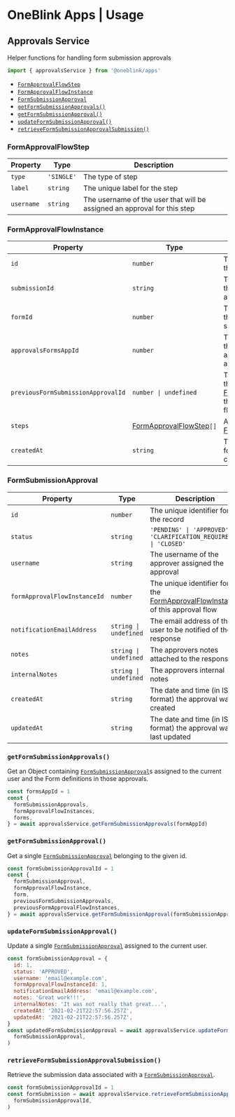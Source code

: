 # OneBlink Apps | Usage

## Approvals Service

Helper functions for handling form submission approvals

```js
import { approvalsService } from '@oneblink/apps'
```

- [`FormApprovalFlowStep`](#formapprovalflowstep)
- [`FormApprovalFlowInstance`](#formapprovalflowinstance)
- [`FormSubmissionApproval`](#formsubmissionapproval)
- [`getFormSubmissionApprovals()`](#getformsubmissionapprovals)
- [`getFormSubmissionApproval()`](#getformsubmissionapproval)
- [`updateFormSubmissionApproval()`](#updateformsubmissionapproval)
- [`retrieveFormSubmissionApprovalSubmission()`](#retrieveformsubmissionapprovalsubmission)

### FormApprovalFlowStep

| Property   | Type       | Description                                                              |
| ---------- | ---------- | ------------------------------------------------------------------------ |
| `type`     | `'SINGLE'` | The type of step                                                         |
| `label`    | `string`   | The unique label for the step                                            |
| `username` | `string`   | The username of the user that will be assigned an approval for this step |

### FormApprovalFlowInstance

| Property                           | Type                                              | Description                                                                                                              |
| ---------------------------------- | ------------------------------------------------- | ------------------------------------------------------------------------------------------------------------------------ |
| `id`                               | `number`                                          | The unique identifier for the record                                                                                     |
| `submissionId`                     | `string`                                          | The unique identifier for the submission being approved                                                                  |
| `formId`                           | `number`                                          | The unique identifier for the form that was submitted for approval                                                       |
| `approvalsFormsAppId`              | `number`                                          | The unique identifier for the Approvals Forms App associated with the approval                                           |
| `previousFormSubmissionApprovalId` | `number \| undefined`                             | The unique identifier for the previous [FormSubmissionApproval](#formsubmissionapproval) that lead to this approval flow |
| `steps`                            | [FormApprovalFlowStep](#formapprovalflowstep)`[]` | An array of the [FormApprovalFlowStep](#formapprovalflowstep)s                                                           |
| `createdAt`                        | `string`                                          | The date and time (in ISO format) the approval was created                                                               |

### FormSubmissionApproval

| Property                     | Type                  | Description                                                                                               |
| ---------------------------- | --------------------- | --------------------------------------------------------------------------------------------------------- |
| `id`                         | `number`              | The unique identifier for the record                                                                      |
| `status`                     | `string`              | `'PENDING' \| 'APPROVED' \| 'CLARIFICATION_REQUIRED' \| 'CLOSED'`                                         |
| `username`                   | `string`              | The username of the approver assigned the approval                                                        |
| `formApprovalFlowInstanceId` | `number`              | The unique identifier for the [FormApprovalFlowInstance](#formapprovalflowinstance) of this approval flow |
| `notificationEmailAddress`   | `string \| undefined` | The email address of the user to be notified of the response                                              |
| `notes`                      | `string \| undefined` | The approvers notes attached to the response                                                              |
| `internalNotes`              | `string \| undefined` | The approvers internal notes                                                                              |
| `createdAt`                  | `string`              | The date and time (in ISO format) the approval was created                                                |
| `updatedAt`                  | `string`              | The date and time (in ISO format) the approval was last updated                                           |

### `getFormSubmissionApprovals()`

Get an Object containing [`FormSubmissionApproval`](#formsubmissionapproval)s assigned to the current user and the Form definitions in those approvals.

```js
const formsAppId = 1
const {
  formSubmissionApprovals,
  formApprovalFlowInstances,
  forms,
} = await approvalsService.getFormSubmissionApprovals(formAppId)
```

### `getFormSubmissionApproval()`

Get a single [`FormSubmissionApproval`](#formsubmissionapproval) belonging to the given id.

```js
const formSubmissionApprovalId = 1
const {
  formSubmissionApproval,
  formApprovalFlowInstance,
  form,
  previousFormSubmissionApprovals,
  previousFormApprovalFlowInstances,
} = await approvalsService.getFormSubmissionApproval(formSubmissionApprovalId)
```

### `updateFormSubmissionApproval()`

Update a single [`FormSubmissionApproval`](#formsubmissionapproval) assigned to the current user.

```js
const formSubmissionApproval = {
  id: 1,
  status: 'APPROVED',
  username: 'email@example.com',
  formApprovalFlowInstanceId: 1,
  notificationEmailAddress: 'email@example.com',
  notes: 'Great work!!!',
  internalNotes: 'It was not really that great...',
  createdAt: '2021-02-21T22:57:56.257Z',
  updatedAt: '2021-02-21T22:57:56.257Z',
}
const updatedFormSubmissionApproval = await approvalsService.updateFormSubmissionApproval(
  formSubmissionApproval,
)
```

### `retrieveFormSubmissionApprovalSubmission()`

Retrieve the submission data associated with a [`FormSubmissionApproval`](#formsubmissionapproval).

```js
const formSubmissionApprovalId = 1
const formSubmission = await approvalsService.retrieveFormSubmissionApprovalSubmission(
  formSubmissionApprovalId,
)
```
